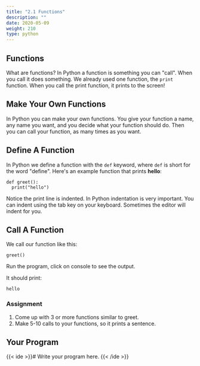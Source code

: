 ```yaml
---
title: "2.1 Functions"
description: ""
date: 2020-05-09
weight: 210
type: python
---
```


## Functions

What are functions? In Python a function is something you can "call". When you
call it does something. We already used one function, the `print` function.
When you call the print function, it prints to the screen!

## Make Your Own Functions

In Python you can make your own functions. You give your function a name, any
name you want, and you decide what your function should do. Then you can call
your function, as many times as you want.

## Define A Function

In Python we define a function with the `def` keyword, where `def` is short for
the word "define". Here's an example function that prints **hello**:

```
def greet():
  print("hello")
```

Notice the print line is indented. In Python indentation is very important. You
can indent using the tab key on your keyboard. Sometimes the editor will indent
for you.

## Call A Function

We call our function like this:

```
greet()
```

Run the program, click on console to see the output.

It should print:

```
hello
```

### Assignment

1. Come up with 3 or more functions similar to greet.
2. Make 5-10 calls to your functions, so it prints a sentence. 

## Your Program

{{< ide >}}# Write your program here.
{{< /ide >}}

